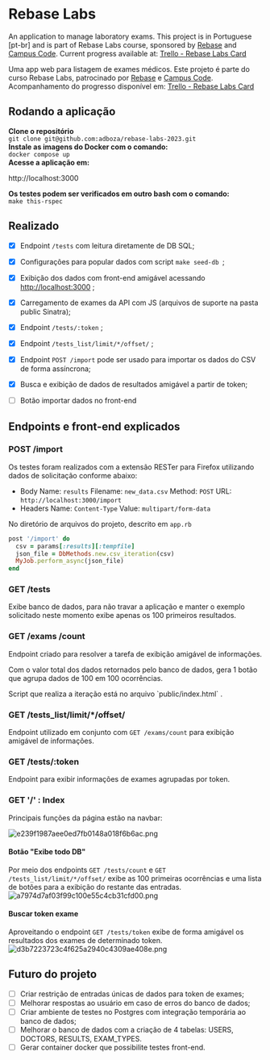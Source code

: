 # Rebase Labs

An application to manage laboratory exams. 
This project is in Portuguese [pt-br] and is part of Rebase Labs course, sponsored by [Rebase](https://rebase.com.br/) and [Campus Code](https://www.campuscode.com.br/).
Current progress available at: [Trello - Rebase Labs Card](https://trello.com/c/2IUQpLu4/42-rebase-labs)

Uma app web para listagem de exames médicos.
Este projeto é parte do curso Rebase Labs, patrocinado por [Rebase](https://rebase.com.br/) e [Campus Code](https://www.campuscode.com.br/).
Acompanhamento do progresso disponível em: [Trello - Rebase Labs Card](https://trello.com/c/2IUQpLu4/42-rebase-labs)

## Rodando a aplicação

**Clone o repositório** <br>
`git clone git@github.com:adboza/rebase-labs-2023.git`<br>
**Instale as imagens do Docker com o comando:** <br>
`docker compose up` <br>
**Acesse a aplicação em:** <br>
<p>http://localhost:3000</p>

**Os testes podem ser verificados em outro bash com o comando:** <br>
`make this-rspec` <br>

## Realizado
- [x] Endpoint `/tests` com leitura diretamente de DB SQL;
- [x] Configurações para popular dados com script `make seed-db `;
- [x] Exibição dos dados com front-end amigável acessando <http://localhost:3000> ;
- [x] Carregamento de exames da API com JS (arquivos de suporte na pasta public Sinatra);
- [x] Endpoint `/tests/:token` ;
- [x] Endpoint  `/tests_list/limit/*/offset/` ;
- [x] Endpoint `POST /import`  pode ser usado para importar os dados do CSV de forma assíncrona;
- [x] Busca e exibição de dados de resultados amigável a partir de token;
- [ ] Botão importar dados no front-end


## Endpoints e front-end explicados

### POST /import
Os testes foram realizados com a extensão RESTer para Firefox utilizando dados de solicitação conforme abaixo:

- Body
Name: `results`
Filename: `new_data.csv`
Method: `POST`
URL: `http://localhost:3000/import`
- Headers
Name: `Content-Type`
Value: `multipart/form-data`

No diretório de arquivos do projeto, descrito em `app.rb`
```ruby
post '/import' do
  csv = params[:results][:tempfile]
  json_file = DbMethods.new.csv_iteration(csv)
  MyJob.perform_async(json_file)
end
```

### GET /tests
Exibe banco de dados, para não travar a aplicação e manter o exemplo solicitado neste momento exibe apenas os 100 primeiros resultados.

### GET /exams					/count
<p>Endpoint criado para resolver a tarefa de exibição amigável de informações. </p>
<p>Com o valor total dos dados retornados pelo banco de dados, gera 1 botão que agrupa dados de 100 em 100 ocorrências.</p>
Script que realiza a iteração está no arquivo `public/index.html`  .

### GET /tests_list/limit/*/offset/
Endpoint utilizado em conjunto com `GET /exams/count` para exibição amigável de informações.

### GET /tests/:token
Endpoint para exibir informações de exames agrupadas por token.

### GET '/' : Index

Principais funções da página estão na navbar:

![e239f1987aee0ed7fb0148a018f6b6ac.png](:/d4d3d5d602da4d97b3035d59331af77f)

#### Botão "Exibe todo DB"
Por meio dos endpoints `GET /tests/count` e `GET /tests_list/limit/*/offset/` exibe as 100 primeiras ocorrências e uma lista de botões para a exibição do restante das entradas.
![a7974d7af03f99c100e55c4cb31cfd00.png](:/170f22ce74a4482b848c748a39e0056d)

#### Buscar token exame
Aproveitando o endpoint `GET /tests/token` exibe de forma amigável os resultados dos exames de determinado token.
![d3b7223723c4f625a2940c4309ae408e.png](:/c9023f9d3b384d4eb25d026b4fb56789)


## Futuro do projeto
- [ ]  Criar restrição de entradas únicas de dados para token de exames;
- [ ]  Melhorar respostas ao usuário em caso de erros do banco de dados;
- [ ]  Criar ambiente de testes no Postgres com integração temporária ao banco de dados;
- [ ]  Melhorar o banco de dados com a criação de 4 tabelas: USERS, DOCTORS, RESULTS, EXAM_TYPES.
- [ ]  Gerar container docker que possibilite testes front-end.
